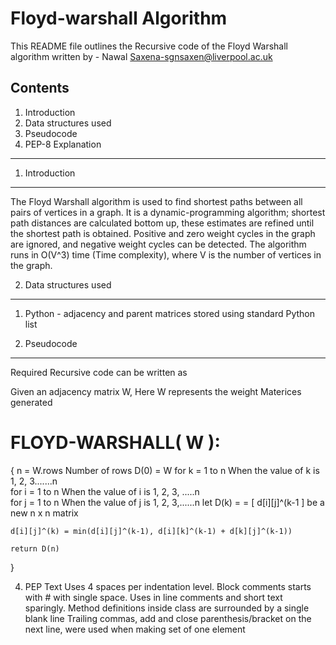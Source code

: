 Floyd-warshall Algorithm
============================

This README file outlines the Recursive code of the Floyd Warshall algorithm written by - 
	Nawal Saxena-sgnsaxen@liverpool.ac.uk

Contents
-----------------
1. Introduction
2. Data structures used
3. Pseudocode
4. PEP-8 Explanation
-----------------------

1. Introduction
---------------
The Floyd Warshall algorithm is used to find shortest paths between all pairs of vertices in a graph. It is a dynamic-programming algorithm; shortest path distances are calculated bottom up, these estimates are refined until the shortest path is obtained. Positive and zero weight cycles in the graph are ignored, and negative weight cycles can be detected. 
The algorithm runs in O(V^3) time (Time complexity), where V is the number of vertices in the graph.



2. Data structures used
-----------------------
1. Python - adjacency and parent matrices stored using standard Python list



3. Pseudocode
-------------
Required Recursive code can be written as

Given an adjacency matrix W, Here W represents the weight Materices generated

# FLOYD-WARSHALL( W ):
{
   n = W.rows   Number of rows
   D(0) = W
   for k = 1 to n			When the value of k is 1, 2, 3.......n     
	for i = 1 to n			When the value of i is 1, 2, 3, .....n		
    	for j = 1 to n			When the value of j is 1, 2, 3,......n
     	let D(k) = = [ d[i][j]^(k-1 ] be a new n x n matrix
	
	d[i][j]^(k) = min(d[i][j]^(k-1), d[i][k]^(k-1) + d[k][j]^(k-1))

	return D(n)
}



4.	PEP Text
	Uses 4 spaces per indentation level.
	Block comments starts with # with single space.
	Uses in line comments and short text sparingly.
	Method definitions inside class are surrounded by a single blank line
	Trailing commas, add and close parenthesis/bracket on the next line, were used when making set of one element
	
